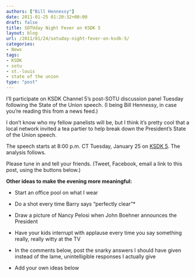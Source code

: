 ```yaml
---
authors: ["Bill Hennessy"]
date: 2011-01-25 01:20:32+00:00
draft: false
title: SOTUday Night Fever on KSDK 5
layout: blog
url: /2011/01/24/sotuday-night-fever-on-ksdk-5/
categories:
- News
tags:
- KSDK
- sotu
- st.-louis
- state of the union
type: "post"
---
```


I’ll participate on KSDK Channel 5’s post-SOTU discussion panel Tuesday following the State of the Union speech. (I being Bill Hennessy, in case you’re reading this from a news feed.)

 

I don’t know who my fellow panelists will be, but I think it’s pretty cool that a local network invited a tea partier to help break down the President’s State of the Union speech. 

 

The speech starts at 8:00 p.m. CT Tuesday, January 25 on [KSDK 5](https://www.ksdk.com/). The analysis follows.

 

Please tune in and tell your friends. (Tweet, Facebook, email a link to this post, using the buttons below.)

 

**Other ideas to make the evening more meaningful:**

 

* Start an office pool on what I wear

 

* Do a shot every time Barry says “perfectly clear”*


 

* Draw a picture of Nancy Pelosi when John Boehner announces the President

 

* Have your kids interrupt with applause every time you say something really, really witty at the TV

 

* In the comments below, post the snarky answers I should have given instead of the lame, unintelligible responses I actually give

 

* Add your own ideas below
